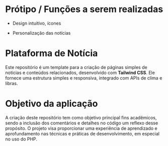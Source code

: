 # Prótipo / Funções a serem realizadas

- Design intuitivo, ícones 

- Personalização das notícias  

# Plataforma de Notícia

Este repositório é um template para a criação de páginas simples de notícias e conteúdos relacionados, desenvolvido com **Tailwind CSS**. Ele fornece uma estrutura simples e responsiva, integrado com APIs de clima e libras. 

# Objetivo da aplicação 

A criação deste repositório tem como objetivo principal fins acadêmicos, sendo a inclusão dos comentários e detalhes no código um reflexo desse propósito. O projeto visa proporcionar uma experiência de aprendizado e aprofundamento nas técnicas e práticas de desenvolvimento, em especial no uso do PHP.

